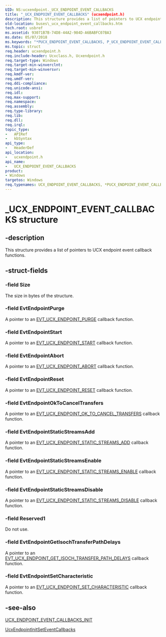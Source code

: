 ```yaml
---
UID: NS:ucxendpoint._UCX_ENDPOINT_EVENT_CALLBACKS
title: "_UCX_ENDPOINT_EVENT_CALLBACKS" (ucxendpoint.h)
description: This structure provides a list of pointers to UCX endpoint event callback functions.
old-location: buses\_ucx_endpoint_event_callbacks.htm
tech.root: usbref
ms.assetid: 93071B7B-74D8-44A2-984D-A6BABFC07BA3
ms.date: 05/07/2018
ms.keywords: "*PUCX_ENDPOINT_EVENT_CALLBACKS, P_UCX_ENDPOINT_EVENT_CALLBACKS, P_UCX_ENDPOINT_EVENT_CALLBACKS structure pointer [Buses], UCX_ENDPOINT_EVENT_CALLBACKS, UCX_ENDPOINT_EVENT_CALLBACKS structure [Buses], _UCX_ENDPOINT_EVENT_CALLBACKS, buses._ucx_endpoint_event_callbacks, ucxendpoint/P_UCX_ENDPOINT_EVENT_CALLBACKS, ucxendpoint/_UCX_ENDPOINT_EVENT_CALLBACKS"
ms.topic: struct
req.header: ucxendpoint.h
req.include-header: Ucxclass.h, Ucxendpoint.h
req.target-type: Windows
req.target-min-winverclnt: 
req.target-min-winversvr: 
req.kmdf-ver: 
req.umdf-ver: 
req.ddi-compliance: 
req.unicode-ansi: 
req.idl: 
req.max-support: 
req.namespace: 
req.assembly: 
req.type-library: 
req.lib: 
req.dll: 
req.irql: 
topic_type:
-	APIRef
-	kbSyntax
api_type:
-	HeaderDef
api_location:
-	ucxendpoint.h
api_name:
-	UCX_ENDPOINT_EVENT_CALLBACKS
product:
- Windows
targetos: Windows
req.typenames: UCX_ENDPOINT_EVENT_CALLBACKS, *PUCX_ENDPOINT_EVENT_CALLBACKS
---
```


# _UCX_ENDPOINT_EVENT_CALLBACKS structure


## -description


This structure provides a list of  pointers to UCX endpoint event callback functions.


## -struct-fields




### -field Size

The size in bytes of the structure.


### -field EvtEndpointPurge

A pointer to an <a href="https://msdn.microsoft.com/library/windows/hardware/mt187827">EVT_UCX_ENDPOINT_PURGE</a> callback function.


### -field EvtEndpointStart

A pointer to an <a href="https://msdn.microsoft.com/library/windows/hardware/mt187829">EVT_UCX_ENDPOINT_START</a> callback function.


### -field EvtEndpointAbort

A pointer to an <a href="https://msdn.microsoft.com/library/windows/hardware/mt187825">EVT_UCX_ENDPOINT_ABORT</a> callback function.


### -field EvtEndpointReset

A pointer to an <a href="https://msdn.microsoft.com/library/windows/hardware/mt187828">EVT_UCX_ENDPOINT_RESET</a> callback function.


### -field EvtEndpointOkToCancelTransfers

A pointer to an <a href="https://msdn.microsoft.com/library/windows/hardware/mt187826">EVT_UCX_ENDPOINT_OK_TO_CANCEL_TRANSFERS</a> callback function.


### -field EvtEndpointStaticStreamsAdd

A pointer to an <a href="https://msdn.microsoft.com/library/windows/hardware/mt187830">EVT_UCX_ENDPOINT_STATIC_STREAMS_ADD</a> callback function.


### -field EvtEndpointStaticStreamsEnable

A pointer to an <a href="https://msdn.microsoft.com/library/windows/hardware/mt187832">EVT_UCX_ENDPOINT_STATIC_STREAMS_ENABLE</a> callback function.


### -field EvtEndpointStaticStreamsDisable

A pointer to an <a href="https://msdn.microsoft.com/library/windows/hardware/mt187831">EVT_UCX_ENDPOINT_STATIC_STREAMS_DISABLE</a> callback function.


### -field Reserved1

Do not use.


### -field EvtEndpointGetIsochTransferPathDelays

A pointer to an <a href="https://msdn.microsoft.com/E400CCAE-8F0F-4814-8B63-EB4E116543A2">EVT_UCX_ENDPOINT_GET_ISOCH_TRANSFER_PATH_DELAYS</a> callback function.


### -field EvtEndpointSetCharacteristic

A pointer to an <a href="https://msdn.microsoft.com/4FA3F175-52E4-472D-A9B3-B3B4B37E1701">EVT_UCX_ENDPOINT_SET_CHARACTERISTIC</a> callback function.


## -see-also




<a href="https://msdn.microsoft.com/library/windows/hardware/mt188064">UCX_ENDPOINT_EVENT_CALLBACKS_INIT</a>



<a href="https://msdn.microsoft.com/library/windows/hardware/mt188041">UcxEndpointInitSetEventCallbacks</a>
 

 

